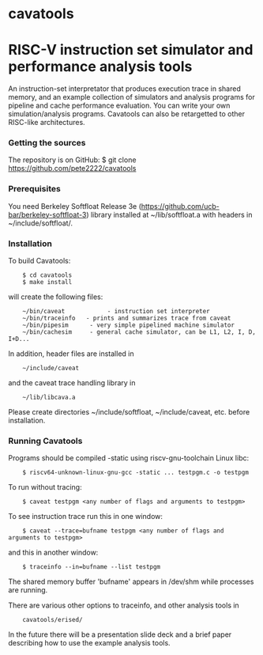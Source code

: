 # cavatools
RISC-V instruction set simulator and performance analysis tools
===============================================================

An instruction-set interpretator that produces execution trace in shared memory,
and an example collection of simulators and analysis programs for pipeline and cache
performance evaluation.  You can write your own simulation/analysis programs.
Cavatools can also be retargetted to other RISC-like architectures.


###  Getting the sources

The repository is on GitHub:
    $ git clone https://github.com/pete2222/cavatools


###  Prerequisites

You need Berkeley Softfloat Release 3e (https://github.com/ucb-bar/berkeley-softfloat-3)
library installed at ~/lib/softfloat.a with headers in ~/include/softfloat/.


###  Installation

To build Cavatools:
```
    $ cd cavatools
    $ make install
```

will create the following files:
```
    ~/bin/caveat            - instruction set interpreter
    ~/bin/traceinfo   - prints and summarizes trace from caveat
    ~/bin/pipesim      - very simple pipelined machine simulator
    ~/bin/cachesim     - general cache simulator, can be L1, L2, I, D, I+D...
```

In addition, header files are installed in
```
    ~/include/caveat
```
and the caveat trace handling library in
```
    ~/lib/libcava.a
```

Please create directories ~/include/softfloat, ~/include/caveat, etc.
before installation.


###  Running Cavatools

Programs should be compiled -static using riscv-gnu-toolchain Linux libc:
```
    $ riscv64-unknown-linux-gnu-gcc -static ... testpgm.c -o testpgm
```

To run without tracing:
```
    $ caveat testpgm <any number of flags and arguments to testpgm>
```

To see instruction trace run this in one window:
```
    $ caveat --trace=bufname testpgm <any number of flags and arguments to testpgm>
```
and this in another window:
```
    $ traceinfo --in=bufname --list testpgm
```
The shared memory buffer 'bufname' appears in /dev/shm while processes are running.

There are various other options to traceinfo, and other analysis tools in
```
    cavatools/erised/
```

In the future there will be a presentation slide deck and a brief paper describing
how to use the example analysis tools.
